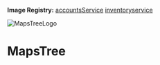 <b>Image Registry:</b>
[accountsService](https://hub.docker.com/repository/docker/aditya7sinha/account-servicemain-api_service)
[inventoryservice](https://hub.docker.com/repository/docker/aditya7sinha/inventory-service-inventory_service)

![MapsTreeLogo](/profile/alone_name.png==100x20)


# MapsTree

<!--

**Here are some ideas to get you started:**

🙋‍♀️ A short introduction - what is your organization all about?
🌈 Contribution guidelines - how can the community get involved?
👩‍💻 Useful resources - where can the community find your docs? Is there anything else the community should know?
🍿 Fun facts - what does your team eat for breakfast?
🧙 Remember, you can do mighty things with the power of [Markdown](https://docs.github.com/github/writing-on-github/getting-started-with-writing-and-formatting-on-github/basic-writing-and-formatting-syntax)
-->
